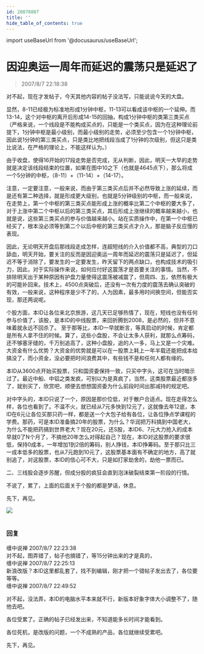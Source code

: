 ```yaml
---
id: 20070807 
title: ''
hide_table_of_contents: true
---
```


import useBaseUrl from '@docusaurus/useBaseUrl';

# 因迎奥运一周年而延迟的震荡只是延迟了

> 2007/8/7 22:18:38

<div style={{color: '#FF0000', fontSize: '20px', fontWeight: 'bold'}}>

对不起，现在才发帖子，今天其他内容的帖子没法写，只能说说今天的大盘。
 
显然，8-11已经极为标准地形成1分钟中枢，11-13可以看成该中枢的一个延伸。而13-14，这个对中枢的离开后形成14-15的回抽，构成1分钟中枢的类第三类买点（严格来说，一个线段是不能构成买点的，只能是一个类买点，因为在这种理论前提下，1分钟中枢是最小级别，而最小级别的走势，必须至少包含一个1分钟中枢，因此说1分钟的第三类买点，只是类比地把线段当成了1分钟的次级别，但这只是类比说法，在严格的理论上，不能这样认为。）
 
由于收盘，使得16开始的17段走势是否完成，无从判断，因此，明天一大早的走势就是决定该线段结束的位置，如果在图中10之下（也就是4645点下），那么将成一个5分钟的中枢，（8-11）+（11-14）+（14-17）。
 
注意，一定要注意，一般来说，而由于第三类买点后并不必然导致上涨的延续，而是还有第二种选择，就是形成更大级别，也就是5分钟级别的中枢，而一般来说，在走势上，第一个中枢的第三类买点能形成上涨的概率比第二个中枢的要大多了，对于上涨中第二个中枢以后的第三类买点，其后形成上涨继续的概率越来越小，也就是说，这些第三类买点的参与价值越来越小。站在实质操作中，在第一个中枢已经买了，根本没必须等到第二个以后中枢的第三类买点才介入，那是脑子反应慢的表现。
 
因此，无论明天开盘后那线段走成怎样，连超短线的介入价值都不高，典型的刀口舔血，明天开始，要关注的反而是因迎奥运一周年而延迟的震荡只是延迟了，但延迟不等于消除了，要发生的一定要发生，昨天留下的两点缺口，也构成技术的吸引力，因此，对于实际操作来说，如何应付好这震荡才是首要关注的事情。当然，不排除明天出于某种原因有护盘力量使得这震荡被减震了，但周四、五，依然有极大的可能补回来。技术上，4500点突破后，还没有一次有力度的震荡去确认突破的有效，一般来说，这种程序是少不了的，人为因素，最多用时间换空间，但能否实现，那还两说呢。
 
个股方面，本ID让各位来北京旅游，这几天已足够热情了，现在，短线也没有任何参与价值了，该股，是本ID的中线股票，来回折腾到2008，是必然的，但并不意味着就永远不回杀了。 至于那等比，本ID一早就断言，等真启动的时候，肯定都是所有人拿不住的时候。算了，这些小盘股，不会让太多人获利，就那么点筹码，还不够塞牙缝的，千万别追高了，这种小盘股，追的人一多，马上又是一个灾难。 大资金有什么优势？大资金的优势就是可以在一股票上耗上一年半载还能把成本给搞没了，而小资金，没必要把时间浪费其中，有些钱不是和任何人都有缘的。
 
本ID从3600点开始买股票，只和国资委保持一致，只买中字头，这可在当时暗示过了。最近中船、中铝之类发疯，可别以为是真疯了，当然，这类股票最近都涨多了，就别买了，欣赏吧，顺便去想想国资委为什么前段时间出那减持的规定吧。
 

对中字头的，本ID只说了一个，原因是那价位低，对于散户合适点。现在走得怎么样，各位也看到了。不温不火，就已经从7元多快到12元了，这就像去年12底，本ID在6元让各位买那只药一样，都是送一个大包子给有各位，让各位挣点学课程的学费。那药，可是本ID准备搞20年的股票，为什么？华润把万科搞到中国老大，为什么不能把药搞到世界老大？现在20元，还S股，本ID6、7元大力抢入的成本早就0了N个月了，不搞他20年怎么对得起自己？现在，本ID对这股票的要求很低，保持0成本，一年增加1到2倍的筹码，别人挣钱，本ID挣筹码。至于那只比三一成本低多的股票，也从7元跑到10元了，这股票基本面有不确定的地方，高了就别追了，对这股票，本ID的信心可不大，只是如打家劫舍的，劫他一票而已。
 
二、三线股会逐步苏醒，但成分股的疯狂会直到泡沫破裂结束第一阶段的行情。
 
不说了，累了，上面的后面关于个股的都是梦话，休息。
 
先下，再见。

</div>

<div style={{textAlign: 'left'}}>
<img src={useBaseUrl('/img/economics/20070807/20070807.jpg')} /><br/><br/>
</div>

### 回复

<div class='blog-comment'>
<span class='blog-comment-chan'>缠中说禅</span> 2007/8/7 22:23:38<br/>
对不起，图弄错了，帖子也搞错了，等15分钟出来的才是真的，
</div>

<div class='blog-comment'>
<span class='blog-comment-chan'>缠中说禅</span> 2007/8/7 22:25:13<br/>
新浪改版？本ID这里都乱套了，找不到编辑，刚才把一个错帖子发出去了，各位要等等。
</div>

<div class='blog-comment'>
<span class='blog-comment-chan'>缠中说禅</span> 2007/8/7 22:49:52<br/>

对不起，没法弄，本ID的电脑水平本来就不行，新版本好象字体大小调整不了，随他去吧。

各位受累了。正确的帖子已经发出来，不知道能多长时间才能看到。

各位死机，是改版的问题，一个不成熟的产品，各位就继续受累吧。

先下，再见。
</div>